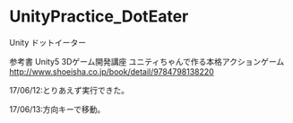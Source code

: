# UnityPractice_DotEater
Unity ドットイーター

参考書
Unity5 3Dゲーム開発講座 ユニティちゃんで作る本格アクションゲーム
http://www.shoeisha.co.jp/book/detail/9784798138220

17/06/12:とりあえず実行できた。

17/06/13:方向キーで移動。
